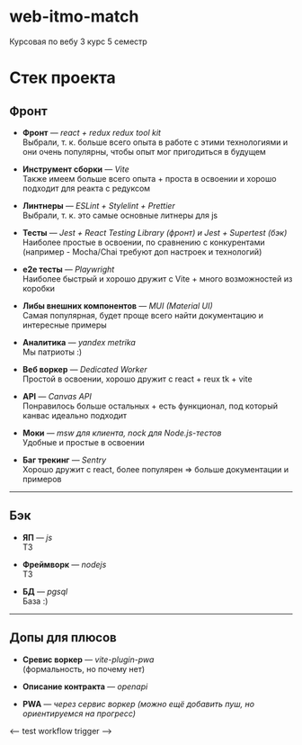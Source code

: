 # web-itmo-match
Курсовая по вебу 3 курс 5 семестр

# Стек проекта

## Фронт

- **Фронт** — *react + redux redux tool kit*  
  Выбрали, т. к. больше всего опыта в работе с этими технологиями и они очень популярны, чтобы опыт мог пригодиться в будущем  

- **Инструмент сборки** — *Vite*  
  Также имеем больше всего опыта + проста в освоении и хорошо подходит для реакта с редуксом  

- **Линтнеры** — *ESLint + Stylelint + Prettier*  
  Выбрали, т. к. это самые основные литнеры для js  

- **Тесты** — *Jest + React Testing Library (фронт) и Jest + Supertest (бэк)*  
  Наиболее простые в освоении, по сравнению с конкурентами (например - Mocha/Chai требуют доп настроек и технологий)  

- **e2e тесты** — *Playwright*  
  Наиболее быстрый и хорошо дружит с Vite + много возможностей из коробки  

- **Либы внешних компонентов** — *MUI (Material UI)*  
  Самая популярная, будет проще всего найти документацию и интересные примеры  

- **Аналитика** — *yandex metrika*  
  Мы патриоты :)  

- **Веб воркер** — *Dedicated Worker*  
  Простой в освоении, хорошо дружит с react + reux tk + vite  

- **API** — *Canvas API*  
  Понравилось больше остальных + есть функционал, под который канвас идеально подходит  

- **Моки** — *msw для клиента, nock для Node.js-тестов*  
  Удобные и простые в освоении  

- **Баг трекинг** — *Sentry*  
  Хорошо дружит с react, более популярен => больше документации и примеров  

---

## Бэк

- **ЯП** — *js*  
  ТЗ  

- **Фреймворк** — *nodejs*  
  ТЗ  

- **БД** — *pgsql*  
  База :)  

---

## Допы для плюсов

- **Сревис воркер** — *vite-plugin-pwa*  
  (формальность, но почему нет)  

- **Описание контракта** — *openapi*  

- **PWA** — *через сервис воркер (можно ещё добавить пуш, но ориентируемся на прогресс)*  

<-- test workflow trigger -->
